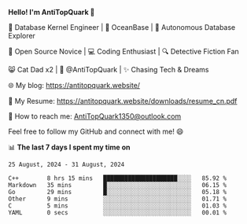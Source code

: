 
**Hello! I'm AntiTopQuark 👋**

🔧 Database Kernel Engineer | 🌊 OceanBase | 🤖 Autonomous Database Explorer

🌱 Open Source Novice | 💻 Coding Enthusiast | 🔍 Detective Fiction Fan

😸 Cat Dad x2 | 🎉 @AntiTopQuark | ✨ Chasing Tech & Dreams

🌐 My blog: https://antitopquark.website/

📄 My Resume: https://antitopquark.website/downloads/resume_cn.pdf

📧 How to reach me: AntiTopQuark1350@outlook.com

Feel free to follow my GitHub and connect with me! 😄

📊 **The last 7 days I spent my time on** 

<!--START_SECTION:waka-->
```text
25 August, 2024 - 31 August, 2024

C++        8 hrs 15 mins   █████████████████████░░░░   85.92 % 
Markdown   35 mins         █░░░░░░░░░░░░░░░░░░░░░░░░   06.15 % 
Go         29 mins         █░░░░░░░░░░░░░░░░░░░░░░░░   05.18 % 
Other      9 mins          ░░░░░░░░░░░░░░░░░░░░░░░░░   01.71 % 
C          5 mins          ░░░░░░░░░░░░░░░░░░░░░░░░░   01.03 % 
YAML       0 secs          ░░░░░░░░░░░░░░░░░░░░░░░░░   00.01 %
```
<!--END_SECTION:waka-->


